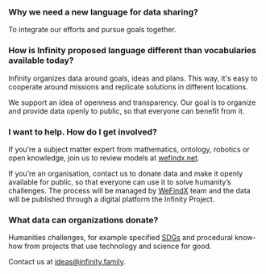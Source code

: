 ### Why we need a new language for data sharing?
To integrate our efforts and pursue goals together.

### How is Infinity proposed language different than vocabularies available today?
Infinity organizes data around goals, ideas and plans. This way, it's easy to cooperate around missions 
and replicate solutions in different locations.

We support an idea of openness and transparency. Our goal is to organize and provide data openly to public, so that everyone can benefit from it.

### I want to help. How do I get involved?
If you’re a subject matter expert from mathematics, ontology, robotics or open knowledge, join us to review models at [wefindx.net](wefindx.net). 

If you’re an organisation, contact us to donate data and make it openly available for public, 
so that everyone can use it to solve humanity’s challenges. 
The process will be managed by [WeFindX](https://wefindx.org) team and 
the data will be published through a digital platform the Infinity Project.

### What data can organizations donate?
Humanities challenges, for example specified [SDGs](https://sustainabledevelopment.un.org/sdgs) and procedural know-how from projects that use technology and science for good.

Contact us at [ideas@infinity.family](mailto:ideas@infinity.family).
